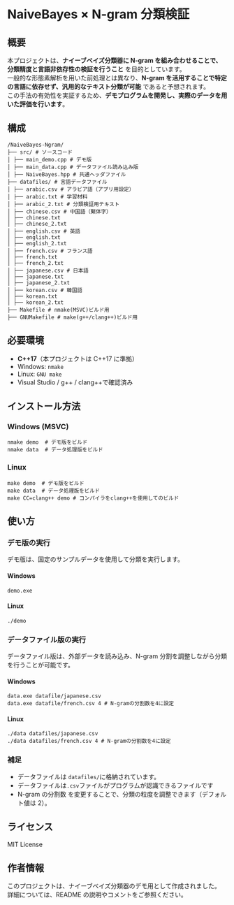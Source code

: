 # NaiveBayes × N-gram 分類検証

## 概要

本プロジェクトは、**ナイーブベイズ分類器に N-gram を組み合わせることで、分類精度と言語非依存性の検証を行うこと** を目的としています。  
一般的な形態素解析を用いた前処理とは異なり、**N-gram を活用することで特定の言語に依存せず、汎用的なテキスト分類が可能** であると予想されます。  
この手法の有効性を実証するため、**デモプログラムを開発し、実際のデータを用いた評価を行います**。

## 構成

```
/NaiveBayes-Ngram/
├── src/ # ソースコード
│ ├── main_demo.cpp # デモ版
│ ├── main_data.cpp # データファイル読み込み版
│ ├── NaiveBayes.hpp # 共通ヘッダファイル
├── datafiles/ # 言語データファイル
│ ├── arabic.csv # アラビア語（アプリ用設定）
│ ├── arabic.txt # 学習材料
│ ├── arabic_2.txt # 分類検証用テキスト
│ ├── chinese.csv # 中国語（繫体字）
│ ├── chinese.txt
│ ├── chinese_2.txt
│ ├── english.csv # 英語
│ ├── english.txt
│ ├── english_2.txt
│ ├── french.csv # フランス語
│ ├── french.txt
│ ├── french_2.txt
│ ├── japanese.csv # 日本語
│ ├── japanese.txt
│ ├── japanese_2.txt
│ ├── korean.csv # 韓国語
│ ├── korean.txt
│ ├── korean_2.txt
├── Makefile # nmake(MSVC)ビルド用
├── GNUMakefile # make(g++/clang++)ビルド用
```

## 必要環境

- **C++17**（本プロジェクトは C++17 に準拠）
- Windows: `nmake`
- Linux: `GNU make`
- Visual Studio / g++ / clang++で確認済み

## インストール方法

### Windows (MSVC)

```
nmake demo  # デモ版をビルド
nmake data  # データ処理版をビルド
```

### Linux

```
make demo  # デモ版をビルド
make data  # データ処理版をビルド
make CC=clang++ demo # コンパイラをclang++を使用してのビルド
```

## 使い方

### デモ版の実行

デモ版は、固定のサンプルデータを使用して分類を実行します。

#### Windows

```
demo.exe
```

#### Linux

```
./demo
```

### データファイル版の実行

データファイル版は、外部データを読み込み、N-gram 分割を調整しながら分類を行うことが可能です。

#### Windows

```
data.exe datafile/japanese.csv
data.exe datafile/french.csv 4 # N-gramの分割数を4に設定
```

#### Linux

```
./data datafiles/japanese.csv
./data datafiles/french.csv 4 # N-gramの分割数を4に設定
```

### 補足

- データファイルは `datafiles/`に格納されています。
- データファイルは`.csv`ファイルがプログラムが認識できるファイルです
- N-gram の分割数 を変更することで、分類の粒度を調整できます（デフォルト値は 2）。

## ライセンス

MIT License

## 作者情報

このプロジェクトは、ナイーブベイズ分類器のデモ用として作成されました。  
詳細については、README の説明やコメントをご参照ください。
